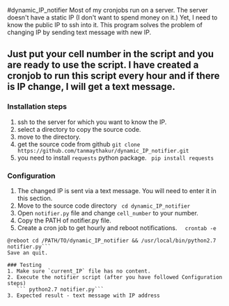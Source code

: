 #dynamic_IP_notifier
Most of my cronjobs run on a server.
The server doesn't have a static IP (I don't want to spend money on it.)
Yet, I need to know the public IP to ssh into it. 
This program solves the problem of changing IP by sending text message with new IP. 

Just put your cell number in the script and you are ready to use the script. 
I have created a cronjob to run this script every hour and if there is IP change, I will get a text message.
-----------

### Installation steps
1. ssh to the server for which you want to know the IP.
2. select a directory to copy the source code.
3. move to the directory.
4. get the source code from github
  ```git clone https://github.com/tanmaythakur/dynamic_IP_notifier.git ```
5. you need to install `requests` python package.
  ``` pip install requests``` 

### Configuration
1. The changed IP is sent via a text message. You will need to enter it in this section. 
2. Move to the source code directory
   ``` cd dynamic_IP_notifier```
3. Open `notifier.py` file and change `cell_number` to your number.
4. Copy the PATH of notifier.py file.
5. Create a cron job to get hourly and reboot notifications.
```  crontab -e```
``` 0 * * * * cd /PATH/TO/dynamic_IP_notifier && /usr/local/bin/python2.7 notifier.py
@reboot cd /PATH/TO/dynamic_IP_notifier && /usr/local/bin/python2.7 notifier.py```
Save an quit.

### Testing
1. Make sure `current_IP` file has no content.
2. Execute the notifier script (after you have followed Configuration steps)
   ``` python2.7 notifier.py```
3. Expected result - text message with IP address
 
